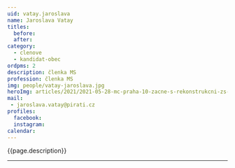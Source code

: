 ```yaml
---
uid: vatay.jaroslava
name: Jaroslava Vatay
titles:
  before: 
  after:
category:
  - clenove
  - kandidat-obec 
ordpms: 2
description: členka MS
profession: členka MS
img: people/vatay-jaroslava.jpg
heroImg: articles/2021/2021-05-28-mc-praha-10-zacne-s-rekonstrukcni-zs-v-olsinach.jpg
mail:
 - jaroslava.vatay@pirati.cz
profiles:
  facebook: 
  instagram: 
calendar: 
---
```


{{page.description}}



---
